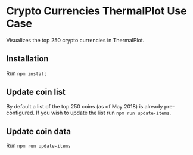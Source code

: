 # Crypto Currencies ThermalPlot Use Case

Visualizes the top 250 crypto currencies in ThermalPlot.

## Installation

Run `npm install`


## Update coin list

By default a list of the top 250 coins (as of May 2018) is already pre-configured.
If you wish to update the list run `npm run update-items`.


## Update coin data

Run `npm run update-items`
